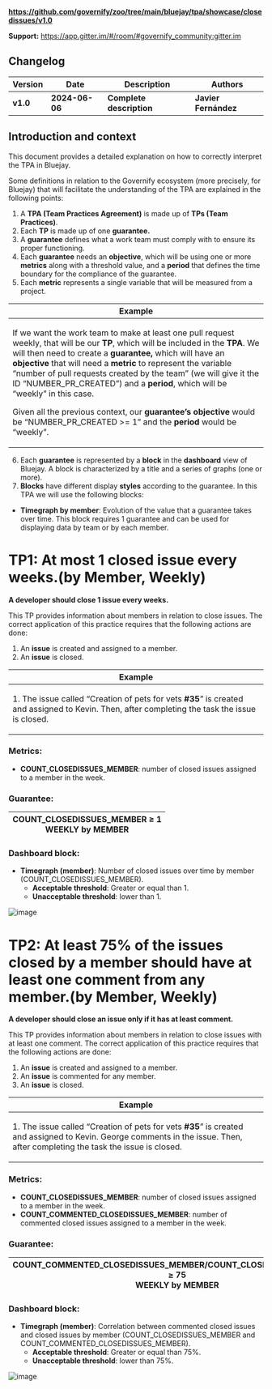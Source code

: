 **https://github.com/governify/zoo/tree/main/bluejay/tpa/showcase/closedissues/v1.0**

**Support:** <https://app.gitter.im/#/room/#governify_community:gitter.im>

## **Changelog**

|**Version**|**Date**|**Description**|**Authors**|
| - | - | - | - |
|**v1.0**|**2024-06-06**|**Complete description**|**Javier Fernández**|

## <a name="_page3_x72.00_y72.00"></a>**Introduction and context**

This document provides a detailed explanation on how to correctly interpret the TPA in Bluejay.

Some definitions in relation to the Governify ecosystem (more precisely, for Bluejay) that will facilitate the understanding of the TPA are explained in the following points:

1. A **TPA (Team Practices Agreement)** is made up of **TPs (Team Practices)**.
1. Each **TP** is made up of one **guarantee.**
1. A **guarantee** defines what a work team must comply with to ensure its proper functioning.
1. Each **guarantee** needs an **objective**, which will be using one or more **metrics** along with a threshold value, and a **period** that defines the time boundary for the compliance of the guarantee.
1. Each **metric** represents a single variable that will be measured from a project.



|**Example**|
| - |
|<p>If we want the work team to make at least one pull request weekly, that will be our **TP**, which will be included in the **TPA**. We will then need to create a **guarantee,** which will have an **objective** that will need a **metric** to represent the variable “number of pull requests created by the team” (we will give it the ID “NUMBER\_PR\_CREATED”) and a **period**, which will be “weekly” in this case.</p><p>Given all the previous context, our **guarantee’s objective** would be “NUMBER\_PR\_CREATED >= 1” and the **period** would be “weekly”.</p>|



6. Each **guarantee** is represented by a **block** in the **dashboard** view of Bluejay. A block is characterized by a title and a series of graphs (one or more).
6. **Blocks** have different display **styles** according to the guarantee. In this TPA we will use the following blocks:
- **Timegraph by member**: Evolution of the value that a guarantee takes over time. This block requires 1 guarantee and can be used for displaying data by team or by each member.

# **TP1: At most 1 closed issue every weeks.(by Member, Weekly)**

**A developer should close 1 issue every weeks.**

This TP provides information about members in relation to close issues. The correct application of this practice requires that the following actions are done:

1. An **issue** is created and assigned to a member.
2. An **issue** is closed.

|**Example**|
| - |
|<p>1. The issue called “Creation of pets for vets **#35**” is created and assigned to Kevin. Then, after completing the task the issue is closed.</p>|

### **Metrics:**

- **COUNT_CLOSEDISSUES_MEMBER**: number of closed issues assigned to a member in the week.

### **Guarantee:**

| COUNT_CLOSEDISSUES_MEMBER ≥ 1 <br> WEEKLY by MEMBER |
| - |

### Dashboard block:

- **Timegraph (member)**: Number of closed issues over time by member (COUNT_CLOSEDISSUES_MEMBER).
  - **Acceptable threshold**: Greater or equal than 1.
  - **Unacceptable threshold**: lower than 1.

![image](https://github.com/user-attachments/assets/e404fdf2-8b0f-42d6-9264-3ab3bb8f1b33)


# **TP2: At least 75% of the issues closed by a member should have at least one comment from any member.(by Member, Weekly)**

**A developer should close an issue only if it has at least comment.**

This TP provides information about members in relation to close issues with at least one comment. The correct application of this practice requires that the following actions are done:

1. An **issue** is created and assigned to a member.
2. An **issue** is commented for any member.
3. An **issue** is closed.

|**Example**|
| - |
|<p>1. The issue called “Creation of pets for vets **#35**” is created and assigned to Kevin. George comments in the issue. Then, after completing the task the issue is closed.</p>|

### **Metrics:**

- **COUNT_CLOSEDISSUES_MEMBER**: number of closed issues assigned to a member in the week.
- **COUNT_COMMENTED_CLOSEDISSUES_MEMBER**: number of commented closed issues assigned to a member in the week.

### **Guarantee:**

| COUNT_COMMENTED_CLOSEDISSUES_MEMBER/COUNT_CLOSEDISSUES_MEMBER ≥ 75 <br> WEEKLY by MEMBER |
| - |

### Dashboard block:

- **Timegraph (member)**: Correlation between commented closed issues and closed issues by member (COUNT_CLOSEDISSUES_MEMBER and COUNT_COMMENTED_CLOSEDISSUES_MEMBER).
  - **Acceptable threshold**: Greater or equal than 75%.
  - **Unacceptable threshold**: lower than 75%.

![image](https://github.com/user-attachments/assets/547ce836-f593-4bdf-99f2-45be18a99556)
